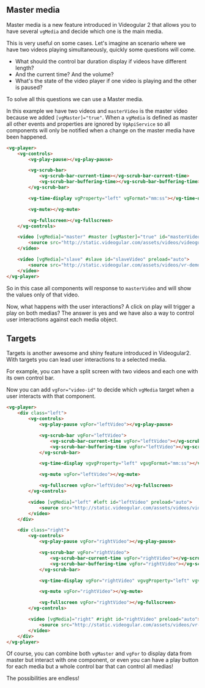 ## Master media

Master media is a new feature introduced in Videogular 2 that allows you to have several `vgMedia` and decide which one is the main media.

This is very useful on some cases. Let's imagine an scenario where we have two videos playing simultaneously, quickly some questions will come.
* What should the control bar duration display if videos have different length?
* And the current time? And the volume?
* What's the state of the video player if one video is playing and the other is paused?

To solve all this questions we can use a Master media.

In this example we have two videos and `masterVideo` is the master video because we added `[vgMaster]="true"`. When a `vgMedia` is defined as master all other events and properties are ignored by `VgApiService` so all components will only be notified when a change on the master media have been happened.

```html
<vg-player>
    <vg-controls>
        <vg-play-pause></vg-play-pause>

        <vg-scrub-bar>
            <vg-scrub-bar-current-time></vg-scrub-bar-current-time>
            <vg-scrub-bar-buffering-time></vg-scrub-bar-buffering-time>
        </vg-scrub-bar>

        <vg-time-display vgProperty="left" vgFormat="mm:ss"></vg-time-display>

        <vg-mute></vg-mute>

        <vg-fullscreen></vg-fullscreen>
    </vg-controls>

    <video [vgMedia]="master" #master [vgMaster]="true" id="masterVideo" preload="auto">
        <source src="http://static.videogular.com/assets/videos/videogular.mp4" type="video/mp4">
    </video>

    <video [vgMedia]="slave" #slave id="slaveVideo" preload="auto">
        <source src="http://static.videogular.com/assets/videos/vr-demo.mp4" type="video/mp4">
    </video>
</vg-player>

```

So in this case all components will response to `masterVideo` and will show the values only of that video.

Now, what happens with the user interactions? A click on play will trigger a play on both medias? The answer is yes and we have also a way to control user interactions against each media object.

## Targets

Targets is another awesome and shiny feature introduced in Videogular2. With targets you can lead user interactions to a selected media.

For example, you can have a split screen with two videos and each one with its own control bar.

Now you can add `vgFor="video-id"` to decide which `vgMedia` target when a user interacts with that component.

```html
<vg-player>
    <div class="left">
        <vg-controls>
            <vg-play-pause vgFor="leftVideo"></vg-play-pause>

            <vg-scrub-bar vgFor="leftVideo">
                <vg-scrub-bar-current-time vgFor="leftVideo"></vg-scrub-bar-current-time>
                <vg-scrub-bar-buffering-time vgFor="leftVideo"></vg-scrub-bar-buffering-time>
            </vg-scrub-bar>

            <vg-time-display vgvgProperty="left" vgvgFormat="mm:ss"></vg-time-display>

            <vg-mute vgFor="leftVideo"></vg-mute>

            <vg-fullscreen vgFor="leftVideo"></vg-fullscreen>
        </vg-controls>

        <video [vgMedia]="left" #left id="leftVideo" preload="auto">
            <source src="http://static.videogular.com/assets/videos/videogular.mp4" type="video/mp4">
        </video>
    </div>

    <div class="right">
        <vg-controls>
            <vg-play-pause vgFor="rightVideo"></vg-play-pause>

            <vg-scrub-bar vgFor="rightVideo">
                <vg-scrub-bar-current-time vgFor="rightVideo"></vg-scrub-bar-current-time>
                <vg-scrub-bar-buffering-time vgFor="rightVideo"></vg-scrub-bar-buffering-time>
            </vg-scrub-bar>

            <vg-time-display vgFor="rightVideo" vgvgProperty="left" vgvgFormat="mm:ss"></vg-time-display>

            <vg-mute vgFor="rightVideo"></vg-mute>

            <vg-fullscreen vgFor="rightVideo"></vg-fullscreen>
        </vg-controls>

        <video [vgMedia]="right" #right id="rightVideo" preload="auto">
            <source src="http://static.videogular.com/assets/videos/vr-demo.mp4" type="video/mp4">
        </video>
    </div>
</vg-player>

```

Of course, you can combine both `vgMaster` and `vgFor` to display data from master but interact with one component, or even you can have a play button for each media but a whole control bar that can control all medias!

The possibilities are endless!

